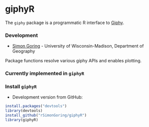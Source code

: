 # giphyR

The `giphy` package is a programmatic R interface to [Giphy](http://giphy.com).

### Development
+ [Simon Goring](http://goring.org) - University of Wisconsin-Madison, Department of Geography

Package functions resolve various giphy APIs and enables plotting.

### Currently implemented in `giphyR`

### Install `giphyR`

+ Development version from GitHub:

```r
install.packages("devtools")
library(devtools)
install_github("rSimonGoring/giphyR")
library(giphyR)
```
